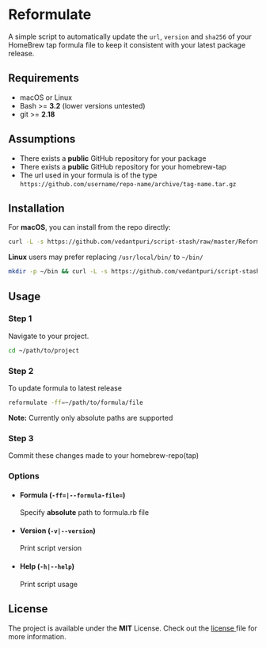 # Reformulate
A simple script to automatically update the `url`, `version` and `sha256` of your HomeBrew tap formula file to keep it consistent with your latest package release.

## Requirements
- macOS or Linux
- Bash >= **3.2** (lower versions untested)
- git >= **2.18**

## Assumptions
- There exists a **public** GitHub repository for your package
- There exists a **public** GitHub repository for your homebrew-tap
- The url used in your formula is of the type `https://github.com/username/repo-name/archive/tag-name.tar.gz`

## Installation
For **macOS**, you can install from the repo directly:
```bash
curl -L -s https://github.com/vedantpuri/script-stash/raw/master/Reformulate/reformulate.sh > reformulate && mv reformulate /usr/local/bin/ && chmod 700 /usr/local/bin/reformulate && chmod +x /usr/local/bin/reformulate
```

**Linux** users may prefer replacing `/usr/local/bin/` to `~/bin/`
```bash
mkdir -p ~/bin && curl -L -s https://github.com/vedantpuri/script-stash/raw/master/Reformulate/reformulate.sh > reformulate && mv reformulate ~/bin/ && chmod 700 ~/bin/reformulate && chmod +x ~/bin/reformulate
```

## Usage
### Step 1
Navigate to your project.
```bash
cd ~/path/to/project
```

### Step 2
To update formula to latest release
```bash
reformulate -ff=~/path/to/formula/file
```
**Note:** Currently only absolute paths are supported

### Step 3
Commit these changes made to your homebrew-repo(tap)

### Options
- #### Formula (`-ff=|--formula-file=`)
  Specify **absolute** path to formula.rb file
- #### Version (`-v|--version`)
  Print script version
- #### Help (`-h|--help`)
  Print script usage

## License
 The project is available under the **MIT** License. Check out the [license ](https://github.com/vedantpuri/script-stash/blob/master/LICENSE.md) file for more information.
